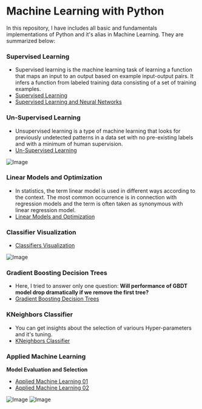 # **Machine Learning with Python**

In this repository, I have includes all basic and fundamentals implementations of Python and it's alias in Machine Learning. They are summarized below:

### **Supervised Learning**
- Supervised learning is the machine learning task of learning a function that maps an input to an output based on example input-output pairs. It infers a function from labeled training data consisting of a set of training examples.
- [Supervised Learning](https://github.com/ThinamXx/Machine-Learning-with-Python/blob/master/Supervised%20MachineLearning.ipynb)
- [Supervised Learning and Neural Networks](https://github.com/ThinamXx/Machine-Learning-with-Python/blob/master/SupervisedLearning%20and%20NeuralNets.ipynb)

### **Un-Supervised Learning**
- Unsupervised learning is a type of machine learning that looks for previously undetected patterns in a data set with no pre-existing labels and with a minimum of human supervision.
- [Un-Supervised Learning](https://github.com/ThinamXx/Machine-Learning-with-Python/blob/master/Unsupervised%20Learning.ipynb)

![Image](https://res.cloudinary.com/dge89aqpc/image/upload/v1596286128/Can_gjrqkn.png)

### **Linear Models and Optimization**
- In statistics, the term linear model is used in different ways according to the context. The most common occurrence is in connection with regression models and the term is often taken as synonymous with linear regression model.
- [Linear Models and Optimization](https://github.com/ThinamXx/Machine-Learning-with-Python/blob/master/Linear%20Models%20and%20Optimization/Linear%20Models%20and%20Optimization%2001.ipynb)

### **Classifier Visualization**
- [Classifiers Visualization](https://github.com/ThinamXx/Machine-Learning-with-Python/blob/master/ClassifierVisualization.ipynb)

![Image](https://res.cloudinary.com/dge89aqpc/image/upload/v1596283896/Cl_eekveh.png)

### **Gradient Boosting Decision Trees**
- Here, I tried to answer only one question: **Will performance of GBDT model drop dramatically if we remove the first tree?**
- [Gradient Boosting Decision Trees](https://github.com/ThinamXx/Machine-Learning-with-Python/blob/master/Gradient%20Boosting%20Decision%20Tree.ipynb)

### **KNeighbors Classifier**
- You can get insights about the selection of variours Hyper-parameters and it's tuning.
- [KNeighbors Classifier](https://github.com/ThinamXx/Machine-Learning-with-Python/blob/master/KNeighborsClassifier.ipynb)

### **Applied Machine Learning**
**Model Evaluation and Selection**
- [Applied Machine Learning 01](https://github.com/ThinamXx/Machine-Learning-with-Python/blob/master/Model%20Evaluation%20%26%20Selection.ipynb)
- [Applied Machine Learning 02](https://github.com/ThinamXx/Machine-Learning-with-Python/blob/master/Model%20Evaluation%20and%20Selection%2001.ipynb)

![Image](https://res.cloudinary.com/dge89aqpc/image/upload/v1596286614/RO_fwju4t.png)
![Image](https://res.cloudinary.com/dge89aqpc/image/upload/v1596286454/He_jm1ptf.png)
